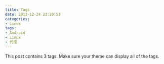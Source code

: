 ```yaml
---
title: Tags
date: 2013-12-24 23:29:53
categories:
- Linux
tags:
- Android
- Linux
- 代理
---
```


This post contains 3 tags. Make sure your theme can display all of the tags.
